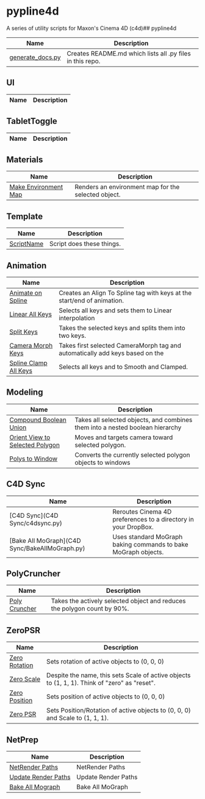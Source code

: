 # pypline4d

A series of utility scripts for Maxon's Cinema 4D (c4d)## pypline4d

| Name | Description |
|------|-------------|
| [generate_docs.py](generate_readme.py) | Creates README.md which lists all .py files in this repo. |

## UI

| Name | Description |
|------|-------------|

## TabletToggle

| Name | Description |
|------|-------------|

## Materials

| Name | Description |
|------|-------------|
| [Make Environment Map](Materials/MakeEnvironmentMap.py) | Renders an environment map for the selected object. |

## Template

| Name | Description |
|------|-------------|
| [ScriptName](Template/c4d_script_template.py) | Script does these things. |

## Animation

| Name | Description |
|------|-------------|
| [Animate on Spline](Animation/AnimateOnSpline.py) | Creates an Align To Spline tag with keys at the start/end of animation. |
| [Linear All Keys](Animation/LinearAllKeys.py) | Selects all keys and sets them to Linear interpolation |
| [Split Keys](Animation/SplitKeys.py) | Takes the selected keys and splits them into two keys. |
| [Camera Morph Keys](Animation/CameraMorphKeys.py) | Takes first selected CameraMorph tag and automatically add keys based on the |
| [Spline Clamp All Keys](Animation/SplineClampAllKeys.py) | Selects all keys and to Smooth and Clamped. |

## Modeling

| Name | Description |
|------|-------------|
| [Compound Boolean Union](Modeling/CompoundBooleUnion.py) | Takes all selected objects, and combines them into a nested boolean hierarchy |
| [Orient View to Selected Polygon](Modeling/OrientViewToSelectedPolygon.py) | Moves and targets camera toward selected polygon. |
| [Polys to Window](Modeling/PolyToWindow.py) | Converts the currently selected polygon objects to windows |

## C4D Sync

| Name | Description |
|------|-------------|
| [C4D Sync](C4D Sync/c4dsync.py) | Reroutes Cinema 4D preferences to a directory in your DropBox. |
| [Bake All MoGraph](C4D Sync/BakeAllMoGraph.py) | Uses standard MoGraph baking commands to bake MoGraph objects. |

## PolyCruncher

| Name | Description |
|------|-------------|
| [Poly Cruncher](PolyCruncher/PolyCruncher.py) | Takes the actively selected object and reduces the polygon count by 90%. |

## ZeroPSR

| Name | Description |
|------|-------------|
| [Zero Rotation](ZeroPSR/ZeroRotation.py) | Sets rotation of active objects to (0, 0, 0) |
| [Zero Scale](ZeroPSR/ZeroScale.py) | Despite the name, this sets Scale of active objects to (1, 1, 1). Think of "zero" as "reset". |
| [Zero Position](ZeroPSR/ZeroPosition.py) | Sets position of active objects to (0, 0, 0) |
| [Zero PSR](ZeroPSR/ZeroPSR.py) | Sets Position/Rotation of active objects to (0, 0, 0) and Scale to (1, 1, 1). |

## NetPrep

| Name | Description |
|------|-------------|
| [NetRender Paths](NetPrep/NetRenderPaths.py) | NetRender Paths |
| [Update Render Paths](NetPrep/UpdateRenderPaths.py) | Update Render Paths |
| [Bake All Mograph](NetPrep/BakeAllMoGraph.py) | Bake All MoGraph |

